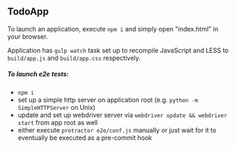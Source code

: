 ## TodoApp

To launch an application, execute `npm i` and simply open "index.html" in your browser.

Application has `gulp watch` task set up to recompile JavaScript and LESS to `build/app.js` and `build/app.css` respectively.

##### To launch e2e tests:

* `npm i`
* set up a simple http server on application root (e.g. `python -m SimpleHTTPServer` on Unix)
* update and set up webdriver server via `webdriver update && webdriver start` from app root as well
* either execute `protractor e2e/conf.js` manually or just wait for it to eventually be executed as a pre-commit hook